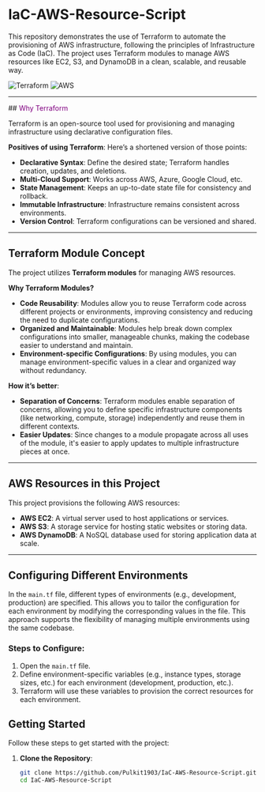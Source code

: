 # IaC-AWS-Resource-Script

This repository demonstrates the use of Terraform to automate the provisioning of AWS infrastructure, following the principles of Infrastructure as Code (IaC). The project uses Terraform modules to manage AWS resources like EC2, S3, and DynamoDB in a clean, scalable, and reusable way.

![Terraform](https://img.shields.io/badge/IaC-Terraform-5C4EE5?logo=terraform&logoColor=white)
![AWS](https://img.shields.io/badge/Cloud-AWS-FF9900?logo=amazonaws&logoColor=white)

---

##<span style="color:purple"> Why Terraform </span>

Terraform is an open-source tool used for provisioning and managing infrastructure using declarative configuration files. 

**Positives of using Terraform**:
Here’s a shortened version of those points:

- **Declarative Syntax**: Define the desired state; Terraform handles creation, updates, and deletions.
- **Multi-Cloud Support**: Works across AWS, Azure, Google Cloud, etc.
- **State Management**: Keeps an up-to-date state file for consistency and rollback.
- **Immutable Infrastructure**: Infrastructure remains consistent across environments.
- **Version Control**: Terraform configurations can be versioned and shared.

---

## Terraform Module Concept

The project utilizes **Terraform modules** for managing AWS resources. 

**Why Terraform Modules?**
- **Code Reusability**: Modules allow you to reuse Terraform code across different projects or environments, improving consistency and reducing the need to duplicate configurations.
- **Organized and Maintainable**: Modules help break down complex configurations into smaller, manageable chunks, making the codebase easier to understand and maintain.
- **Environment-specific Configurations**: By using modules, you can manage environment-specific values in a clear and organized way without redundancy.

**How it’s better**:
- **Separation of Concerns**: Terraform modules enable separation of concerns, allowing you to define specific infrastructure components (like networking, compute, storage) independently and reuse them in different contexts.
- **Easier Updates**: Since changes to a module propagate across all uses of the module, it's easier to apply updates to multiple infrastructure pieces at once.

---

## AWS Resources in this Project

This project provisions the following AWS resources:

- **AWS EC2**: A virtual server used to host applications or services.
- **AWS S3**: A storage service for hosting static websites or storing data.
- **AWS DynamoDB**: A NoSQL database used for storing application data at scale.

---

## Configuring Different Environments

In the `main.tf` file, different types of environments (e.g., development, production) are specified. This allows you to tailor the configuration for each environment by modifying the corresponding values in the file. This approach supports the flexibility of managing multiple environments using the same codebase.

### Steps to Configure:
1. Open the `main.tf` file.
2. Define environment-specific variables (e.g., instance types, storage sizes, etc.) for each environment (development, production, etc.).
3. Terraform will use these variables to provision the correct resources for each environment.

## Getting Started

Follow these steps to get started with the project:

1. **Clone the Repository**:

   ```bash
   git clone https://github.com/Pulkit1903/IaC-AWS-Resource-Script.git
   cd IaC-AWS-Resource-Script
